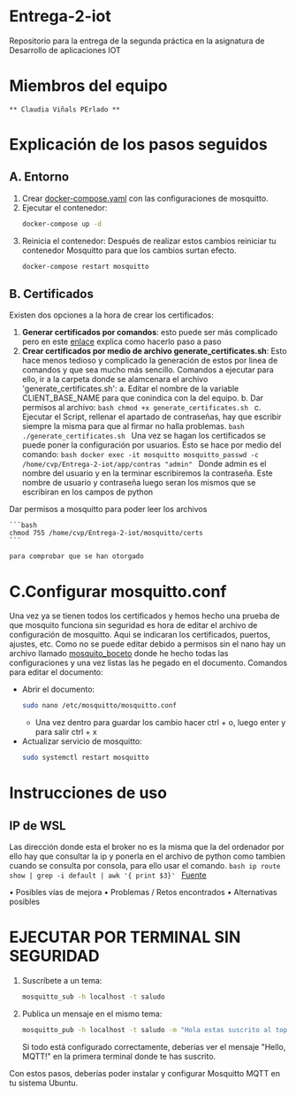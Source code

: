 # Entrega-2-iot
Repositorio para la entrega de la segunda práctica en la asignatura de Desarrollo de aplicaciones IOT
# Miembros del equipo
    ** Claudia Viñals PErlado **
# Explicación de los pasos seguidos
## A. Entorno
1. Crear [docker-compose.yaml](Entrega-2-iot/docker-compose.yaml) con las configuraciones de mosquitto.
2. Ejecutar el contenedor:
    ```bash
    docker-compose up -d
    ```
3. Reinicia el contenedor:
Después de realizar estos cambios reiniciar tu contenedor Mosquitto para que los cambios surtan efecto.
    ```bash
    docker-compose restart mosquitto
    ```
## B. Certificados
Existen dos opciones a la hora de crear los certificados:
1. **Generar certificados por comandos**: esto puede ser más complicado pero en este [enlace](https://blog.parravidales.es/aumenta-la-seguridad-de-mosquitto-anadiendo-tls/) explica como hacerlo paso a paso
2.   **Crear certificados por medio de archivo generate_certificates.sh**: Esto hace menos tedioso y complicado la generación de estos por linea de comandos y que sea mucho más sencillo. Comandos a ejecutar para ello, ir a la carpeta donde se alamcenara el archivo 'generate_certificates.sh':
    a. Editar el nombre de la variable CLIENT_BASE_NAME para que conindica con la del equipo.
    b. Dar permisos al archivo: 
    ```bash
    chmod +x generate_certificates.sh
    ```
    c. Ejecutar el Script, rellenar el apartado de contraseñas, hay que escribir siempre la misma para que al firmar no halla problemas.
    ```bash
    ./generate_certificates.sh
    ```
Una vez se hagan los certificados se puede poner la configuración por usuarios. Esto se hace por medio del comando:
    ```bash
    docker exec -it mosquitto mosquitto_passwd -c /home/cvp/Entrega-2-iot/app/contras "admin"
    ```
    Donde admin es el nombre del usuario y en la terminar escribiremos la contraseña. Este nombre de usuario y contraseña luego seran los mismos que se escribiran en los campos de python

Dar permisos a mosquitto para poder leer los archivos

    ```bash
    chmod 755 /home/cvp/Entrega-2-iot/mosquitto/certs
    ```

    para comprobar que se han otorgado 
# C.Configurar mosquitto.conf
Una vez ya se tienen todos los certificados y hemos hecho una prueba de que mosquito funciona sin seguridad es hora de editar el archivo de configuración de mosquitto. Aqui se indicaran los certificados, puertos, ajustes, etc. Como no se puede editar debido a permisos sin el nano hay un archivo llamado  [mosquito_boceto](mosquito_boceto.txt) donde he hecho todas las configuraciones y una vez listas las he pegado en el documento.
Comandos para editar el documento:
- Abrir el documento: 
    ```bash
    sudo nano /etc/mosquitto/mosquitto.conf
    ```
    - Una vez dentro para guardar los cambio hacer ctrl + o, luego enter y para salir ctrl + x
- Actualizar servicio de mosquitto:
    ```bash
    sudo systemctl restart mosquitto
    ```
    



# Instrucciones de uso
## IP de WSL
Las dirección donde esta el broker no es la misma que la del ordenador por ello hay que consultar la ip y ponerla en el archivo de python como tambien cuando se consulta por consola, para ello usar el comando. 
    ```bash
    ip route show | grep -i default | awk '{ print $3}'
    ```
    [Fuente](https://learn.microsoft.com/es-es/windows/wsl/networking)

• Posibles vías de mejora
• Problemas / Retos encontrados
• Alternativas posibles
# EJECUTAR POR TERMINAL SIN SEGURIDAD
1. Suscríbete a un tema:

    ```bash
    mosquitto_sub -h localhost -t saludo
    ```

2. Publica un mensaje en el mismo tema:

    ```bash
    mosquitto_pub -h localhost -t saludo -m "Hola estas suscrito al topic saludo de MQTT!"
    ```

    Si todo está configurado correctamente, deberías ver el mensaje "Hello, MQTT!" en la primera terminal donde te has suscrito.


Con estos pasos, deberías poder instalar y configurar Mosquitto MQTT en tu sistema Ubuntu.
